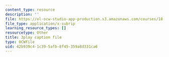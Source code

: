 ```yaml
---
content_type: resource
description: ''
file: https://ol-ocw-studio-app-production.s3.amazonaws.com/courses/18-03sc-differential-equations-fall-2011/42b939c41c395afb8f45359a8d331ca6_q0PxCQWG3ic.vtt
file_type: application/x-subrip
learning_resource_types: []
resourcetype: Other
title: 3play caption file
type: OCWFile
uid: 42b939c4-1c39-5afb-8f45-359a8d331ca6
---
```

